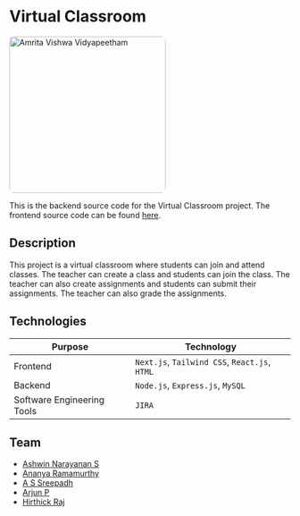 # Virtual Classroom

<img src="https://s3-us-west-2.amazonaws.com/cbi-image-service-prd/original/086696ef-c1c5-4ba1-97d8-1f0c25a9e260.png" alt="Amrita Vishwa Vidyapeetham" style="border-radius: 8px; width: 280px;"/>

This is the backend source code for the Virtual Classroom project. The frontend source code can be found [here](https://github.com/AnanyaRamamurthy/virtual_classroom_frontend).

## Description

This project is a virtual classroom where students can join and attend classes. The teacher can create a class and students can join the class. The teacher can also create assignments and students can submit their assignments. The teacher can also grade the assignments.

## Technologies

| Purpose | Technology |
| --- | --- |
| Frontend | `Next.js`, `Tailwind CSS`, `React.js`, `HTML` |
| Backend | `Node.js`, `Express.js`, `MySQL` |
| Software Engineering Tools | `JIRA` |

## Team

- [Ashwin Narayanan S](https://ashrockzzz2003.github.io/portfolio/)
- [Ananya Ramamurthy](https://www.linkedin.com/in/ananya-r-370913229)
- [A S Sreepadh](https://www.linkedin.com/in/avadhanam-sandilya-sreepadh-055720248/)
- [Arjun P](https://www.linkedin.com/in/arjun-prakash-172a19257/)
- [Hirthick Raj](https://www.linkedin.com/in/hirthick-raj-677ab1246/)
